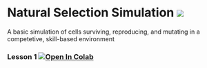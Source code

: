 # Natural Selection Simulation ![](https://github.com/WarwickAI/natural-selection-sim/workflows/Simulator%20Testing/badge.svg)
A basic simulation of cells surviving, reproducing, and mutating in a competetive, skill-based environment 

### Lesson 1 [![Open In Colab](https://colab.research.google.com/assets/colab-badge.svg)](https://colab.research.google.com/github/warwickartificialintelligence/lesson1.ipynb) 
